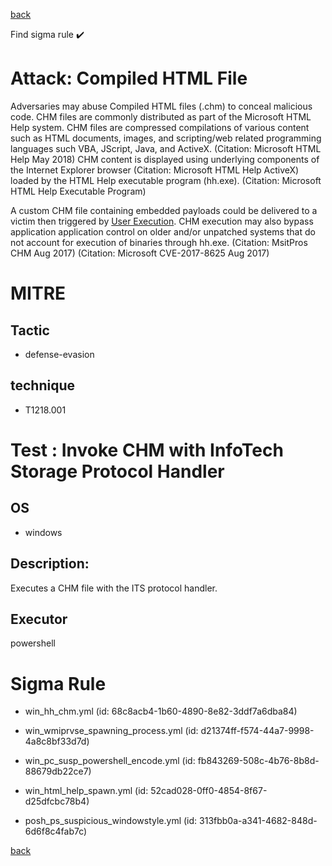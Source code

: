 
[back](../index.md)

Find sigma rule :heavy_check_mark: 

# Attack: Compiled HTML File 

Adversaries may abuse Compiled HTML files (.chm) to conceal malicious code. CHM files are commonly distributed as part of the Microsoft HTML Help system. CHM files are compressed compilations of various content such as HTML documents, images, and scripting/web related programming languages such VBA, JScript, Java, and ActiveX. (Citation: Microsoft HTML Help May 2018) CHM content is displayed using underlying components of the Internet Explorer browser (Citation: Microsoft HTML Help ActiveX) loaded by the HTML Help executable program (hh.exe). (Citation: Microsoft HTML Help Executable Program)

A custom CHM file containing embedded payloads could be delivered to a victim then triggered by [User Execution](https://attack.mitre.org/techniques/T1204). CHM execution may also bypass application application control on older and/or unpatched systems that do not account for execution of binaries through hh.exe. (Citation: MsitPros CHM Aug 2017) (Citation: Microsoft CVE-2017-8625 Aug 2017)

# MITRE
## Tactic
  - defense-evasion


## technique
  - T1218.001


# Test : Invoke CHM with InfoTech Storage Protocol Handler
## OS
  - windows


## Description:
Executes a CHM file with the ITS protocol handler.

## Executor
powershell

# Sigma Rule
 - win_hh_chm.yml (id: 68c8acb4-1b60-4890-8e82-3ddf7a6dba84)

 - win_wmiprvse_spawning_process.yml (id: d21374ff-f574-44a7-9998-4a8c8bf33d7d)

 - win_pc_susp_powershell_encode.yml (id: fb843269-508c-4b76-8b8d-88679db22ce7)

 - win_html_help_spawn.yml (id: 52cad028-0ff0-4854-8f67-d25dfcbc78b4)

 - posh_ps_suspicious_windowstyle.yml (id: 313fbb0a-a341-4682-848d-6d6f8c4fab7c)



[back](../index.md)
